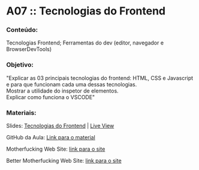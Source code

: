 # A07 :: Tecnologias do Frontend

### Conteúdo:

Tecnologias Frontend; Ferramentas do dev (editor, navegador e BrowserDevTools)

### Objetivo:

"Explicar as 03 principais tecnologias do frontend: HTML, CSS e Javascript e para que funcionam cada uma dessas tecnologias.  
Mostrar a utilidade do inspetor de elementos.  
Explicar como funciona o VSCODE"

### Materiais:

Slides: [Tecnologias do Frontend](https://slides.com/wilcorrea/fundamentos-do-desenvolvimento-web#/27) | [Live View](https://slides.com/d/kU87ubk/live#/27)

GitHub da Aula: [Link para o material](https://github.com/digitalcollege-classes/SUL-FS03/blob/main/m1-fundamentos-do-desenvolvimento-web/u1-introducao-ao-desenvolvimento-web/a07-tecnologias-do-frontend/README.md)

Motherfucking Web Site: [link para o site](https://motherfuckingwebsite.com/)

Better Motherfucking Web Site: [link para o site](http://bettermotherfuckingwebsite.com)
